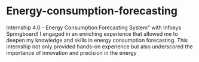# Energy-consumption-forecasting
Internship 4.0 - Energy Consumption Forecasting System" with Infosys Springboard!  I engaged in an enriching experience that allowed me to deepen my knowledge and skills in energy consumption forecasting. This internship not only provided hands-on experience but also underscored the importance of innovation and precision in the energy

